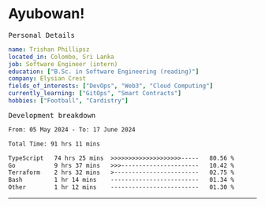 # Ayubowan!

<samp>Personal Details</samp>

```yaml
name: Trishan Phillipsz
located_in: Colombo, Sri Lanka
job: Software Engineer (intern)
education: ["B.Sc. in Software Engineering (reading)"]
company: Elysian Crest
fields_of_interests: ["DevOps", "Web3", "Cloud Computing"]
currently_learning: ["GitOps", "Smart Contracts"]
hobbies: ["Football", "Cardistry"]
```

<samp>Development breakdown</samp>

<!--START_SECTION:waka-->

```txt
From: 05 May 2024 - To: 17 June 2024

Total Time: 91 hrs 11 mins

TypeScript   74 hrs 25 mins  >>>>>>>>>>>>>>>>>>>>-----   80.56 %
Go           9 hrs 37 mins   >>>----------------------   10.42 %
Terraform    2 hrs 32 mins   >------------------------   02.75 %
Bash         1 hr 14 mins    -------------------------   01.34 %
Other        1 hr 12 mins    -------------------------   01.30 %
```

<!--END_SECTION:waka-->

---
